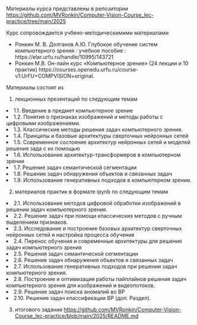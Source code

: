 Материалы курса представлены в репозитории https://github.com/MVRonkin/Computer-Vision-Course_lec-practice/tree/main/2025 

Курс сопровождается учбено-методическимими материалами 
<ul> 
<li> 	Ронкин М. В. Долганов А.Ю. Глубокое обучение систем компьютерного зрения : учебное пособие : https://elar.urfu.ru/handle/10995/143721</li>
<li> 	Ронкин М.В. Он-лайн курс «Компьютерное зрение» (24 лекции и 10 практик) https://courses.openedu.urfu.ru/course-v1:UrFU+COMPVISION+original. </li>
</ul>

Материалы состоят из 

1.	лекционных презентаций по следующим темам<ul>
<li>1.1.	Введение в предмет компьютерное зрение</li>
<li>1.2.	Понятия о признаках изображений и методы работы с цифровыми изображениями.</li>
<li>1.3.	Классические методы решения задач компьютерного зрения.</li>
<li>1.4.	Принципы и базовые архитектуры сверточных нейронных сетей</li>
<li>1.5.	Современное состояние архитектур нейронных сетей и моделей решения зада с их помощью</li>
<li>1.6.	Использование архитектур-трансформеров в компьютерном зрении</li>
<li>1.7.	Решение задач семантической сегментации</li>
<li>1.8.	Решение задач обнаружения объектов и связанных задач</li>
<li>1.9.	Использование генеративных подходов в компьютерном зрении.</li>
</ul>

2.	материалов практик в формате ipynb по следующим темам<ul>
<li>2.1.	Использование методов цифровой обработки изображений в решении задач компьютерного зрения.</li>
<li>2.2.	Решение задач при помощи классических методов с ручным выделением признаков.</li>
<li>2.3.	Исследование и построение базовых архитектур сверточных нейронных сетей и настройка процесса обучения</li>
<li>2.4.	Перенос обучения и современные архитектуры для решения задач компьютерного зрения</li>
<li>2.5.	Решения задач семантической сегментации </li>
<li>2.6.	Решение задач обнаружения объектов и связанных задач</li>
<li>2.7.	Использование генеративных подходов при решении задач компьютерного зрения.</li>
<li>2.8.	Построение и оптимизация работы пайплайнов решения задач компьютерного зрения для изображений и видеопотоков.</li>
<li>2.9.	Решение задач поиска аномалий во ВР</li>
<li>2.10.	Решение задач классификации ВР (доп. Раздел).</li>
</ul>

3.	итогового задания 
https://github.com/MVRonkin/Computer-Vision-Course_lec-practice/blob/main/2025/README.md 
